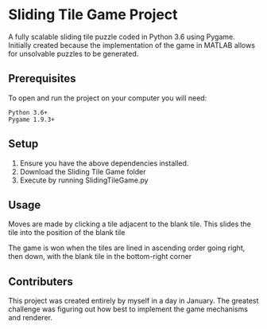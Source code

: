 # Sliding Tile Game Project

A fully scalable sliding tile puzzle coded in Python 3.6 using Pygame. Initially created because the implementation of the game in MATLAB allows for unsolvable puzzles to be generated.

## Prerequisites

To open and run the project on your computer you will need:

```
Python 3.6+
Pygame 1.9.3+
```

## Setup

1) Ensure you have the above dependencies installed.
2) Download the Sliding Tile Game folder
3) Execute by running SlidingTileGame.py

## Usage

Moves are made by clicking a tile adjacent to the blank tile. This slides the tile into the position of the blank tile

The game is won when the tiles are lined in ascending order going right, then down, with the blank tile in the bottom-right corner

## Contributers

This project was created entirely by myself in a day in January. The greatest challenge was figuring out how best to implement the game mechanisms and renderer.
